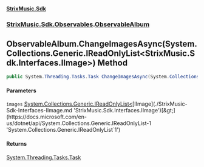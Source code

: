 #### [StrixMusic.Sdk](./index.md 'index')
### [StrixMusic.Sdk.Observables](./StrixMusic-Sdk-Observables.md 'StrixMusic.Sdk.Observables').[ObservableAlbum](./StrixMusic-Sdk-Observables-ObservableAlbum.md 'StrixMusic.Sdk.Observables.ObservableAlbum')
## ObservableAlbum.ChangeImagesAsync(System.Collections.Generic.IReadOnlyList&lt;StrixMusic.Sdk.Interfaces.IImage&gt;) Method
```csharp
public System.Threading.Tasks.Task ChangeImagesAsync(System.Collections.Generic.IReadOnlyList<StrixMusic.Sdk.Interfaces.IImage> images);
```
#### Parameters
<a name='StrixMusic-Sdk-Observables-ObservableAlbum-ChangeImagesAsync(System-Collections-Generic-IReadOnlyList-StrixMusic-Sdk-Interfaces-IImage-)-images'></a>
`images` [System.Collections.Generic.IReadOnlyList&lt;](https://docs.microsoft.com/en-us/dotnet/api/System.Collections.Generic.IReadOnlyList-1 'System.Collections.Generic.IReadOnlyList`1')[IImage](./StrixMusic-Sdk-Interfaces-IImage.md 'StrixMusic.Sdk.Interfaces.IImage')[&gt;](https://docs.microsoft.com/en-us/dotnet/api/System.Collections.Generic.IReadOnlyList-1 'System.Collections.Generic.IReadOnlyList`1')  
  
#### Returns
[System.Threading.Tasks.Task](https://docs.microsoft.com/en-us/dotnet/api/System.Threading.Tasks.Task 'System.Threading.Tasks.Task')  
